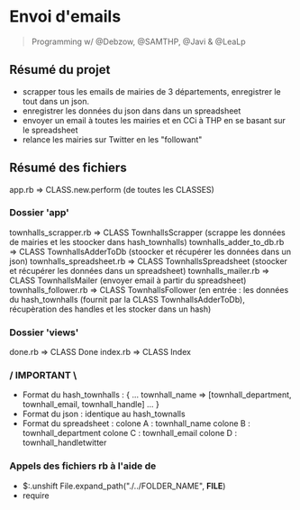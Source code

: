 # Envoi d'emails 

> Programming w/ @Debzow, @SAMTHP, @Javi & @LeaLp


## Résumé du projet
- scrapper tous les emails de mairies de 3 départements, enregistrer le tout dans un json. 
- enregistrer les données du json dans dans un spreadsheet
- envoyer un email à toutes les mairies et en CCi à THP en se basant sur le spreadsheet
- relance les mairies sur Twitter en les "followant"

## Résumé des fichiers
app.rb => CLASS.new.perform (de toutes les CLASSES)

### Dossier 'app'
townhalls_scrapper.rb => CLASS TownhallsScrapper (scrappe les données de mairies et les stoocker dans hash_townhalls) 
townhalls_adder_to_db.rb => CLASS TownhallsAdderToDb (stoocker et récupérer les données dans un json)
townhalls_spreadsheet.rb => CLASS TownhallsSpreadsheet (stoocker et récupérer les données dans un spreadsheet)
townhalls_mailer.rb => CLASS TownhallsMailer (envoyer email à partir du spreadsheet)
townhalls_follower.rb => CLASS TownhallsFollower (en entrée : les données du hash_townhalls (fournit par la CLASS TownhallsAdderToDb), récupèration des handles et les stocker dans un hash)

### Dossier 'views'
done.rb => CLASS Done
index.rb => CLASS Index


### / IMPORTANT \

- Format du hash_townhalls :
{
...
townhall_name => [townhall_department, townhall_email, townhall_handle]
...
}
- Format du json :
identique au hash_townalls
- Format du spreadsheet :
colone A : townhall_name
colone B : townhall_department
colone C : townhall_email
colone D : townhall_handletwitter



### Appels des fichiers rb à l'aide de 
- $:.unshift File.expand_path("./../FOLDER_NAME", __FILE__)
- require 


